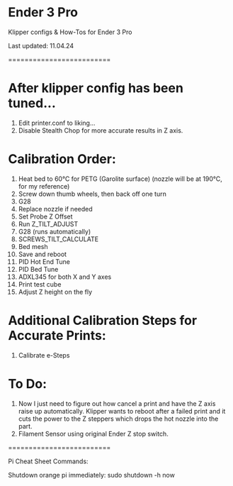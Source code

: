 # Ender 3 Pro
Klipper configs & How-Tos for Ender 3 Pro

Last updated: 11.04.24

=========================


After klipper config has been tuned...
======================================

1. Edit printer.conf to liking...
2. Disable Stealth Chop for more accurate results in Z axis.



Calibration Order:
==================

1. Heat bed to 60°C for PETG (Garolite surface) (nozzle will be at 190°C, for my reference)
2. Screw down thumb wheels, then back off one turn
3. G28
4. Replace nozzle if needed
5. Set Probe Z Offset
6. Run Z_TILT_ADJUST
7. G28 (runs automatically)
8. SCREWS_TILT_CALCULATE
9. Bed mesh
10. Save and reboot
11. PID Hot End Tune
12. PID Bed Tune
13. ADXL345 for both X and Y axes
14. Print test cube
15. Adjust Z height on the fly



Additional Calibration Steps for Accurate Prints:
=================================================

1. Calibrate e-Steps



To Do:
======

1. Now I just need to figure out how cancel a print and have the Z axis raise up automatically. Klipper wants to reboot after a failed print and it cuts the power to the Z steppers which drops the hot nozzle into the part.
2. Filament Sensor using original Ender Z stop switch.


=========================

Pi Cheat Sheet Commands:

Shutdown orange pi immediately:      sudo shutdown -h now
